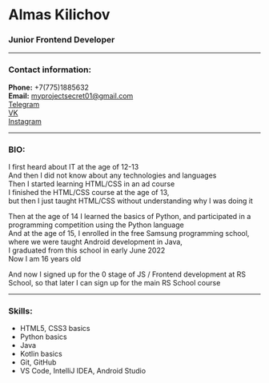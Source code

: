 # Almas Kilichov
### Junior Frontend Developer

---

### Contact information:
**Phone:** +7(775)1885632<br>
**Email:** myprojectsecret01@gmail.com<br>
[Telegram](https://t.me/secret_l_v_n_de)<br>
[VK](https://vk.com/activedirectoryremoteadmnscript)<br>
[Instagram](https://www.instagram.com/secretnastoyachiy/)<br>

---

### BIO:

I first heard about IT at the age of 12-13<br>
And then I did not know about any technologies and languages<br>
Then I started learning HTML/CSS in an ad course<br>
I finished the HTML/CSS course at the age of 13,<br>
but then I just taught HTML/CSS without understanding why I was doing it<br>

Then at the age of 14 I learned the basics of Python, and participated in a programming competition using the Python language<br>
And at the age of 15, I enrolled in the free Samsung programming school,<br>
where we were taught Android development in Java,<br>
I graduated from this school in early June 2022<br>
Now I am 16 years old<br>

And now I signed up for the 0 stage of JS / Frontend development at RS School, so that later I can sign up for the main RS School course<br>

---

### Skills:
- HTML5, CSS3 basics
- Python basics
- Java
- Kotlin basics
- Git, GitHub
- VS Code, IntelliJ IDEA, Android Studio